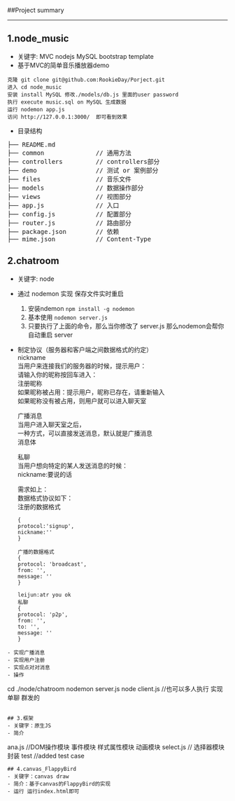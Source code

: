 ##Project summary
***
## 1.node_music 
- 关键字: MVC nodejs MySQL bootstrap template
- 基于MVC的简单音乐播放器demo
```
克隆 git clone git@github.com:RookieDay/Porject.git
进入 cd node_music
安装 install MySQL 修改./models/db.js 里面的user password
执行 execute music.sql on MySQL 生成数据
运行 nodemon app.js
访问 http://127.0.0.1:3000/  即可看到效果
```
- 目录结构
<pre>
├── README.md           
├── common              // 通用方法
├── controllers         // controllers部分
├── demo                // 测试 or 案例部分
├── files               // 音乐文件
├── models              // 数据操作部分
├── views               // 视图部分
├── app.js              // 入口
├── config.js           // 配置部分
├── router.js           // 路由部分
├── package.json        // 依赖
├── mime.json           // Content-Type
</pre>


## 2.chatroom
- 关键字: node
- 通过 nodemon 实现 保存文件实时重启
    1. 安装ndemon ` npm install -g nodemon `
    2. 基本使用 `nodemon server.js`
    3. 只要执行了上面的命令，那么当你修改了 server.js 那么nodemon会帮你自动重启 server
- 制定协议（服务器和客户端之间数据格式的约定）</br>
    nickname </br>
    当用户来连接我们的服务器的时候，提示用户：</br>
    请输入你的昵称按回车进入：</br>
    注册昵称</br>
    如果昵称被占用：提示用户，昵称已存在，请重新输入</br>
    如果昵称没有被占用，则用户就可以进入聊天室</br>

    广播消息</br>
    当用户进入聊天室之后，</br>
    一种方式，可以直接发送消息，默认就是广播消息</br>
    消息体</br>

    私聊</br>
    当用户想向特定的某人发送消息的时候：</br>
    nickname:要说的话</br>

    需求如上：</br>
    数据格式协议如下：</br>
    注册的数据格式</br>
    ```
    {
    protocol:'signup',
    nickname:''
    }

    广播的数据格式
    {
    protocol: 'broadcast',
    from: '',
    message: ''
    }

    leijun:atr you ok
    私聊
    {
    protocol: 'p2p',
    from: '',
    to: '',
    message: ''
    }
```
- 实现广播消息
- 实现用户注册
- 实现点对对消息
- 操作
```
cd ./node/chatroom
nodemon server.js 
node client.js //也可以多人执行 实现单聊 群发的
```

## 3.框架
- 关键字：原生JS
- 简介
```
ana.js     //DOM操作模块 事件模块 样式属性模块 动画模块
select.js  // 选择器模块封装
test       //added test case
```
## 4.canvas_FlappyBird
- 关键字：canvas draw 
- 简介：基于canvas的FlappyBird的实现
- 运行 运行index.html即可